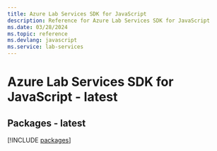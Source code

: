 ```yaml
---
title: Azure Lab Services SDK for JavaScript
description: Reference for Azure Lab Services SDK for JavaScript
ms.date: 03/28/2024
ms.topic: reference
ms.devlang: javascript
ms.service: lab-services
---
```

# Azure Lab Services SDK for JavaScript - latest
## Packages - latest
[!INCLUDE [packages](lab-services-index.md)]